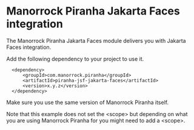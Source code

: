
# Manorrock Piranha Jakarta Faces integration

The Manorrock Piranha Jakarta Faces module delivers you with Jakarta Faces integration.

Add the following dependency to your project to use it.

      <dependency>
          <groupId>com.manorrock.piranha</groupId>
          <artifactId>piranha-jsf-jakarta-faces</artifactId>
          <version>x.y.z</version>
      </dependency>

Make sure you use the same version of Manorrock Piranha itself.

Note that this example does not set the &lt;scope&gt; but depending on what you
are using Manorrock Piranha for you might need to add a &lt;scope&gt;.
